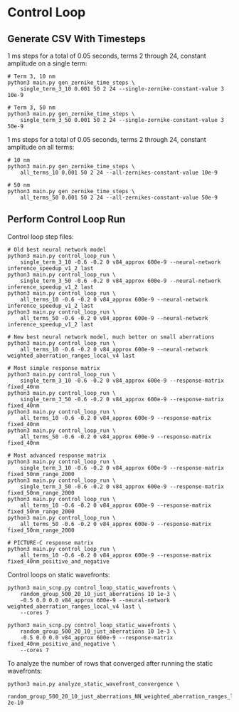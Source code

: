 # Control Loop

## Generate CSV With Timesteps

1 ms steps for a total of 0.05 seconds, terms 2 through 24, constant amplitude on a single term:

    # Term 3, 10 nm
    python3 main.py gen_zernike_time_steps \
        single_term_3_10 0.001 50 2 24 --single-zernike-constant-value 3 10e-9

    # Term 3, 50 nm
    python3 main.py gen_zernike_time_steps \
        single_term_3_50 0.001 50 2 24 --single-zernike-constant-value 3 50e-9

1 ms steps for a total of 0.05 seconds, terms 2 through 24, constant amplitude on all terms:

    # 10 nm
    python3 main.py gen_zernike_time_steps \
        all_terms_10 0.001 50 2 24 --all-zernikes-constant-value 10e-9

    # 50 nm
    python3 main.py gen_zernike_time_steps \
        all_terms_50 0.001 50 2 24 --all-zernikes-constant-value 50e-9

## Perform Control Loop Run

Control loop step files:

    # Old best neural network model
    python3 main.py control_loop_run \
        single_term_3_10 -0.6 -0.2 0 v84_approx 600e-9 --neural-network inference_speedup_v1_2 last
    python3 main.py control_loop_run \
        single_term_3_50 -0.6 -0.2 0 v84_approx 600e-9 --neural-network inference_speedup_v1_2 last
    python3 main.py control_loop_run \
        all_terms_10 -0.6 -0.2 0 v84_approx 600e-9 --neural-network inference_speedup_v1_2 last
    python3 main.py control_loop_run \
        all_terms_50 -0.6 -0.2 0 v84_approx 600e-9 --neural-network inference_speedup_v1_2 last

    # New best neural network model, much better on small aberrations
    python3 main.py control_loop_run \
        all_terms_10 -0.6 -0.2 0 v84_approx 600e-9 --neural-network weighted_aberration_ranges_local_v4 last

    # Most simple response matrix
    python3 main.py control_loop_run \
        single_term_3_10 -0.6 -0.2 0 v84_approx 600e-9 --response-matrix fixed_40nm
    python3 main.py control_loop_run \
        single_term_3_50 -0.6 -0.2 0 v84_approx 600e-9 --response-matrix fixed_40nm
    python3 main.py control_loop_run \
        all_terms_10 -0.6 -0.2 0 v84_approx 600e-9 --response-matrix fixed_40nm
    python3 main.py control_loop_run \
        all_terms_50 -0.6 -0.2 0 v84_approx 600e-9 --response-matrix fixed_40nm

    # Most advanced response matrix
    python3 main.py control_loop_run \
        single_term_3_10 -0.6 -0.2 0 v84_approx 600e-9 --response-matrix fixed_50nm_range_2000
    python3 main.py control_loop_run \
        single_term_3_50 -0.6 -0.2 0 v84_approx 600e-9 --response-matrix fixed_50nm_range_2000
    python3 main.py control_loop_run \
        all_terms_10 -0.6 -0.2 0 v84_approx 600e-9 --response-matrix fixed_50nm_range_2000
    python3 main.py control_loop_run \
        all_terms_50 -0.6 -0.2 0 v84_approx 600e-9 --response-matrix fixed_50nm_range_2000

    # PICTURE-C response matrix
    python3 main.py control_loop_run \
        all_terms_10 -0.6 -0.2 0 v84_approx 600e-9 --response-matrix fixed_40nm_positive_and_negative

Control loops on static wavefronts:

    python3 main_scnp.py control_loop_static_wavefronts \
        random_group_500_20_10_just_aberrations 10 1e-3 \
        -0.5 0.0 0.0 v84_approx 600e-9 --neural-network weighted_aberration_ranges_local_v4 last \
        --cores 7

    python3 main_scnp.py control_loop_static_wavefronts \
        random_group_500_20_10_just_aberrations 10 1e-3 \
        -0.5 0.0 0.0 v84_approx 600e-9 --response-matrix fixed_40nm_positive_and_negative \
        --cores 7

To analyze the number of rows that converged after running the static wavefronts:

    python3 main.py analyze_static_wavefront_convergence \
        random_group_500_20_10_just_aberrations_NN_weighted_aberration_ranges_local_v4_last_10_-0.5_0.0_0.0 2e-10
